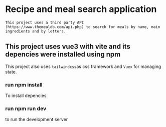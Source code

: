 # Recipe and meal search application

`This project uses a third party API (https://www.themealdb.com/api.php) to search for meals by name, main ingredients and by letters.`

## This project uses vue3 with vite and its depencies were installed using npm
This project also uses `tailwindcss`as css framework and `Vuex` for managing state.

### run npm install
To install depencies

### run npm run dev
to run the development server